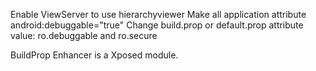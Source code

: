 Enable ViewServer to use hierarchyviewer
Make all application attribute android:debuggable="true"
Change build.prop or default.prop attribute value: ro.debuggable and ro.secure

BuildProp Enhancer is a Xposed module.
